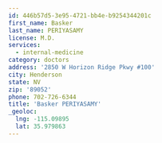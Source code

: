 ```yaml
---
id: 446b57d5-3e95-4721-bb4e-b9254344201c
first_name: Basker
last_name: PERIYASAMY
license: M.D.
services:
  - internal-medicine
category: doctors
address: '2850 W Horizon Ridge Pkwy #100'
city: Henderson
state: NV
zip: '89052'
phone: 702-726-6344
title: 'Basker PERIYASAMY'
_geoloc:
  lng: -115.09895
  lat: 35.979863
---
```


